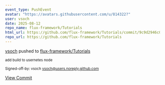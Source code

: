 ```yaml
---
event_type: PushEvent
avatar: "https://avatars.githubusercontent.com/u/814322?"
user: vsoch
date: 2025-08-12
repo_name: flux-framework/Tutorials
html_url: https://github.com/flux-framework/Tutorials/commit/9c9d2946c06efecea0d5ec3517f86d48b6d2bfef
repo_url: https://github.com/flux-framework/Tutorials
---
```


<a href='https://github.com/vsoch' target='_blank'>vsoch</a> pushed to <a href='https://github.com/flux-framework/Tutorials' target='_blank'>flux-framework/Tutorials</a>

<small>add build to usernetes node

Signed-off-by: vsoch <vsoch@users.noreply.github.com></small>

<a href='https://github.com/flux-framework/Tutorials/commit/9c9d2946c06efecea0d5ec3517f86d48b6d2bfef' target='_blank'>View Commit</a>